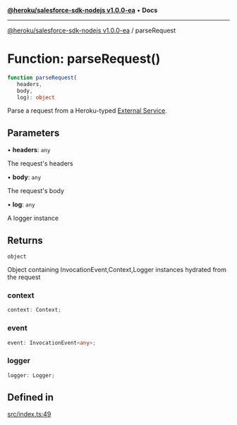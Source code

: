 [**@heroku/salesforce-sdk-nodejs v1.0.0-ea**](../README.md) • **Docs**

***

[@heroku/salesforce-sdk-nodejs v1.0.0-ea](../README.md) / parseRequest

# Function: parseRequest()

```ts
function parseRequest(
   headers, 
   body, 
   log): object
```

Parse a request from a Heroku-typed [External Service](https://help.salesforce.com/s/articleView?id=sf.external_services.htm&type=5).

## Parameters

• **headers**: `any`

The request's headers

• **body**: `any`

The request's body

• **log**: `any`

A logger instance

## Returns

`object`

Object containing InvocationEvent,Context,Logger instances hydrated from the request

### context

```ts
context: Context;
```

### event

```ts
event: InvocationEvent<any>;
```

### logger

```ts
logger: Logger;
```

## Defined in

[src/index.ts:49](https://github.com/heroku/heroku-applink-nodejs/blob/964a49b1b7eff1b886f572faf2baab589b474aff/src/index.ts#L49)
